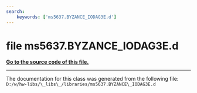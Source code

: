 ```yaml
---
search:
    keywords: ['ms5637.BYZANCE_IODAG3E.d']
---
```


# file ms5637.BYZANCE\_IODAG3E.d

**[Go to the source code of this file.](ms5637_8_b_y_z_a_n_c_e___i_o_d_a_g3_e_8d_source.md)**


----------------------------------------
The documentation for this class was generated from the following file: `D:/w/hw-libs/\_libs\_/libraries/ms5637.BYZANCE\_IODAG3E.d`
